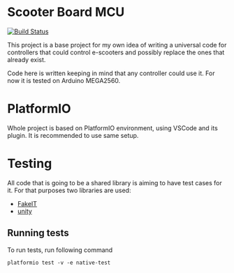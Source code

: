 # Scooter Board MCU

[![Build Status](https://travis-ci.org/Nicarim/scooter-board-mcu.svg?branch=master)](https://travis-ci.org/Nicarim/scooter-board-mcu)

This project is a base project for my own idea of writing a universal code for controllers that could control e-scooters and possibly replace the ones that already exist. 

Code here is written keeping in mind that any controller could use it. For now it is tested on Arduino MEGA2560.

# PlatformIO

Whole project is based on PlatformIO environment, using VSCode and its plugin. It is recommended to use same setup.

# Testing

All code that is going to be a shared library is aiming to have test cases for it. For that purposes two libraries are used:

- [FakeIT](https://github.com/eranpeer/FakeIt/wiki/Quickstart)
- [unity](https://github.com/ThrowTheSwitch/Unity)

## Running tests

To run tests, run following command

```
platformio test -v -e native-test
```